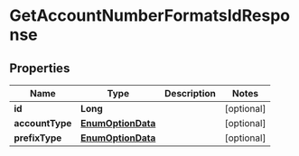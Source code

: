 
# GetAccountNumberFormatsIdResponse

## Properties
Name | Type | Description | Notes
------------ | ------------- | ------------- | -------------
**id** | **Long** |  |  [optional]
**accountType** | [**EnumOptionData**](EnumOptionData.md) |  |  [optional]
**prefixType** | [**EnumOptionData**](EnumOptionData.md) |  |  [optional]



